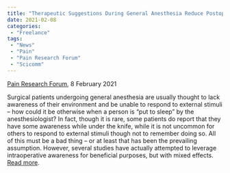 ```yaml
---
title: "Therapeutic Suggestions During General Anesthesia Reduce Postoperative Pain and Opioid Use"
date: 2021-02-08
categories:
 - "Freelance"
tags:
 - "News"
 - "Pain"
 - "Pain Research Forum" 
 - "Scicomm"
---
```


<!--more-->

[Pain Research Forum](https://www.painresearchforum.org/), 8 February 2021

Surgical patients undergoing general anesthesia are usually thought to lack awareness of their environment and be unable to respond to external stimuli – how could it be otherwise when a person is “put to sleep” by the anesthesiologist? In fact, though it is rare, some patients do report that they have some awareness while under the knife, while it is not uncommon for others to respond to external stimuli though not to remember doing so. All of this must be a bad thing – or at least that has been the prevailing assumption. However, several studies have actually attempted to leverage intraoperative awareness for beneficial purposes, but with mixed effects. [Read more](https://www.painresearchforum.org/news/161788-therapeutic-suggestions-during-general-anesthesia-reduce-postoperative-pain-and-opioid).